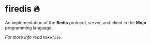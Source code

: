# firedis 🔥

An implementation of the **Redis** protocol, server, and client in the **Mojo** programming language.

_For more info read `Makefile`_.
